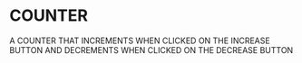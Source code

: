 # COUNTER
A COUNTER THAT INCREMENTS WHEN CLICKED ON THE INCREASE BUTTON AND DECREMENTS WHEN CLICKED ON THE DECREASE BUTTON 
